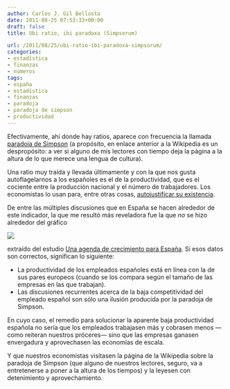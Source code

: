 ```yaml
---
author: Carlos J. Gil Bellosta
date: 2011-08-25 07:53:33+00:00
draft: false
title: Ubi ratio, ibi paradoxa (Simpsorum)

url: /2011/08/25/ubi-ratio-ibi-paradoxa-simpsorum/
categories:
- estadística
- finanzas
- números
tags:
- españa
- estadística
- finanzas
- paradoja
- paradoja de simpson
- productividad
---
```


Efectivamente, ahí donde hay ratios, aparece con frecuencia la llamada [paradoja de Simpson](http://es.wikipedia.org/wiki/Paradoja_de_Simpson) (a propósito, en enlace anterior a la Wikipedia es un despropósito: a ver si alguno de mis lectores con tiempo deja la página a la altura de lo que merece una lengua de cultura).

Una ratio muy traída y llevada últimamente y con la que nos gusta autoflagelarnos a los españoles es el de la productividad, que es el cociente entre la producción nacional y el número de trabajadores. Los economistas lo usan para, entre otras cosas, [autojustificar su existencia](http://www.fedeablogs.net/economia/?s=productividad).

De entre las múltiples discusiones que en España se hacen alrededor de este indicador, la que me resultó más reveladora fue la que _no_ se hizo alrededor del gráfico

[![](/wp-uploads/2011/08/productividad_paradoja_simpson.gif)
](/wp-uploads/2011/08/productividad_paradoja_simpson.gif)

extraído del estudio [Una agenda de crecimiento para España](http://www.crisis09.es/agenda/20101201_Agenda.pdf). Si esos datos son correctos, significan lo siguiente:



* La productividad de los empleados españoles está en línea con la de sus pares europeos (cuando se los compara según el tamaño de las empresas en las que trabajan).
* Las discusiones recurrentes acerca de la baja competitividad del empleado español son sólo una ilusión producida por la paradoja de Simpson.

En cuyo caso, el remedio para solucionar la aparente baja productividad española no sería que los empleados trabajasen más y cobrasen menos —como reiteran nuestros próceres— sino que las empresas ganasen envergadura y aprovechasen las economías de escala.

Y que nuestros economistas visitasen la página de la Wikipedia sobre la paradoja de Simpson (que alguno de nuestros lectores, seguro, va a entretenerse a poner a la altura de los tiempos) y la leyesen con detenimiento y aprovechamiento.
